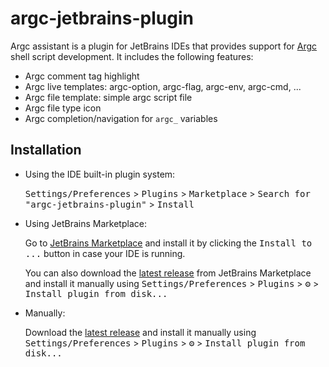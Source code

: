 argc-jetbrains-plugin
===========================
<!-- Plugin description -->
Argc assistant is a plugin for JetBrains IDEs that provides support for [Argc](https://github.com/sigoden/argc) shell script development.
It includes the following features:

  - Argc comment tag highlight
  - Argc live templates: argc-option, argc-flag, argc-env, argc-cmd, ...
  - Argc file template: simple argc script file
  - Argc file type icon
  - Argc completion/navigation for `argc_` variables

<!-- Plugin description end -->

## Installation

- Using the IDE built-in plugin system:

  <kbd>Settings/Preferences</kbd> > <kbd>Plugins</kbd> > <kbd>Marketplace</kbd> > <kbd>Search for "argc-jetbrains-plugin"</kbd> >
  <kbd>Install</kbd>

- Using JetBrains Marketplace:

  Go to [JetBrains Marketplace](https://plugins.jetbrains.com/plugin/MARKETPLACE_ID) and install it by clicking the <kbd>Install to ...</kbd> button in case your IDE is running.

  You can also download the [latest release](https://plugins.jetbrains.com/plugin/MARKETPLACE_ID/versions) from JetBrains Marketplace and install it manually using
  <kbd>Settings/Preferences</kbd> > <kbd>Plugins</kbd> > <kbd>⚙️</kbd> > <kbd>Install plugin from disk...</kbd>

- Manually:

  Download the [latest release](https://github.com/linux-china/argc-jetbrains-plugin/releases/latest) and install it manually using
  <kbd>Settings/Preferences</kbd> > <kbd>Plugins</kbd> > <kbd>⚙️</kbd> > <kbd>Install plugin from disk...</kbd>


